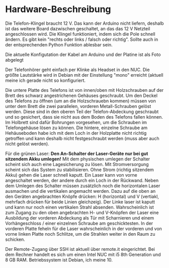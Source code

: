 # Hardware-Beschreibung

Die Telefon-Klingel braucht 12 V. Das kann der Arduino nicht liefern, deshalb ist das weitere Board dazwischen geschaltet, an das das 12 V Netzteil angeschlossen wird. Die Klingel funktioniert, indem sich die Pole schnell ändern. Es gibt kein "rechts oder links / falsch oder richtig". Sollte auch in der entsprechenden Python Funktion ablesbar sein.

Die aktuelle Konfigutation der Kabel am Arduino und der Platine ist als Foto abgelegt

Der Telefonhörer geht einfach per Klinke als Headset in den NUC. Die größte Lautstärke wird in Debian mit der Einstellung "mono" erreicht (aktuell meine ich gerade nicht so konfiguriert.

Die untere Platte des Telefons ist von innen/oben mit Holzschrauben auf der Brett des schwarz angestrichenen Gehäuses geschraubt. Um den Deckel des Telefons zu öffnen (um an die Holzschrauebn kommen) müssen von unter dem Brett die zwei parallelen, vorderen Metall-Schrauben gelöst werden. Diese sind in den oberen Teil der Telefon-Abdeckung geschraubt und so gesichert, dass sie nicht aus dem Boden des Telefons fallen können. Im Holbrett sind dafür Bohrungen vorgesehen, um die Schrauben im Telefongehäuse lösen zu können. Die hintere, einzelne Schraube am Hehäuseboden habe ich mit dem Loch in der Holzplatte nicht richtig getroffen und kann deshalb nicht festgeschraubt werden (muss aber auch nicht gelöst werden).

Für die grünen Laser: **Den An-Schalter der Laser-Geräte nur bei gut sitzendem Akku umlegen!** Mit dem physischen umlegen der Schalter scheint sich auch eine Lagesicherung zu lösen. Mit Stromversorgung scheint sich das System zu stabilisieren. Ohne Strom (richtig sitzendem Akku) gehen die Laser schnell kaputt. Ein Laser kann von vorne angeschaltet werden, der andere durch ein Loch in der Rückwand. Neben dem Umlegen des Schalter müssen zusätzlich noch die horizontalen Laser ausmachen und die vertikalen angemacht werden. Dazu auf die oben an den Geräten angebrachten Knöpfe drücken: H (horizontal) und V (vertiakl, mehrfach drücken für beide Linien gleichzeig). Der Linke laser ist kaputt und kann nur noch einen vertikalen Strahl absenden.
Wahrscheinlich ist zum Zugang zu den oben angebrachten H- und V-Knöpfen der Laser eine Ausbildung der vorderen Abdeckung als Tür mit Scharnieren und einem Vorhängeschloss / einer einzelnen Schraube am geschicktesten. 
In der vorderen Platte feheln für die Laser wahrscheinlich in der vorderen und von vorne linken Platte noch Schlitze, um die Strahlen weiter in den Raum zu schicken.

Der Remote-Zugang über SSH ist aktuell über remote.it eingerichtet. Bei dem Rechner handelt es sich um einen Intel NUC mit i5 8th Generation und 8 GB RAM. Betriebssystem ist Debian, ich meine 10.
